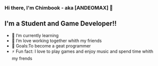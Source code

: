 ### Hi there, I'm Chimbook - aka [ANDEOMAX] 👋

## I'm a Student and Game Developer!!

- 🌱 I’m currently learning
- 👯 I’m love working together whith my friends
- 🥅 Goals:To become a geat programmer 
- ⚡ Fun fact: I love to play games and enjoy music and spend time whith my frends

